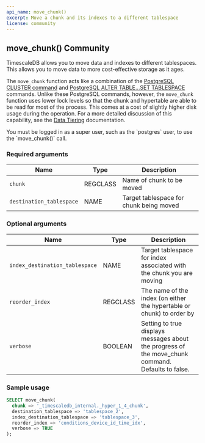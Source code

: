 ```yaml
---
api_name: move_chunk()
excerpt: Move a chunk and its indexes to a different tablespace
license: community
---
```


## move_chunk() <tag type="community">Community</tag>
TimescaleDB allows you to move data and indexes to different tablespaces. This
allows you to move data to more cost-effective storage as it ages.

The `move_chunk` function acts like a combination of the
[PostgreSQL CLUSTER command][postgres-cluster] and
[PostgreSQL ALTER TABLE...SET TABLESPACE][postgres-altertable] commands. Unlike
these PostgreSQL commands, however, the `move_chunk` function uses lower lock
levels so that the chunk and hypertable are able to be read for most of the
process. This comes at a cost of slightly higher disk usage during the
operation. For a more detailed discussion of this capability, see the
[Data Tiering][using-data-tiering] documentation.

<highlight type="note">
You must be logged in as a super user, such as the `postgres` user,
to use the `move_chunk()` call.
</highlight>

### Required arguments

|Name|Type|Description|
|-|-|-|
|`chunk`|REGCLASS|Name of chunk to be moved|
|`destination_tablespace`|NAME|Target tablespace for chunk being moved|

### Optional arguments

|Name|Type|Description|
|-|-|-|
|`index_destination_tablespace`|NAME|Target tablespace for index associated with the chunk you are moving|
|`reorder_index`|REGCLASS|The name of the index (on either the hypertable or chunk) to order by|
|`verbose`|BOOLEAN|Setting to true displays messages about the progress of the move_chunk command. Defaults to false.|


### Sample usage

``` sql
SELECT move_chunk(
  chunk => '_timescaledb_internal._hyper_1_4_chunk',
  destination_tablespace => 'tablespace_2',
  index_destination_tablespace => 'tablespace_3',
  reorder_index => 'conditions_device_id_time_idx',
  verbose => TRUE
);
```

[postgres-cluster]: https://www.postgresql.org/docs/current/sql-cluster.html
[postgres-altertable]: https://www.postgresql.org/docs/13/sql-altertable.html
[using-data-tiering]: /timescaledb/:currentVersion:/how-to-guides/data-tiering/
